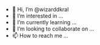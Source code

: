 - 👋 Hi, I’m @wizarddkral
- 👀 I’m interested in ...
- 🌱 I’m currently learning ...
- 💞️ I’m looking to collaborate on ...
- 📫 How to reach me ...

<!---
wizarddkral/wizarddkral is a ✨ special ✨ repository because its `README.md` (this file) appears on your GitHub profile.
You can click the Preview link to take a look at your changes.
--->
